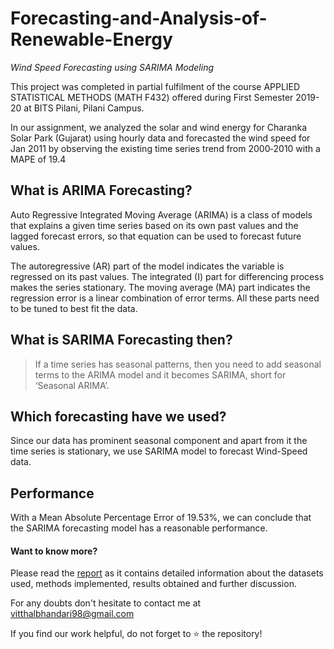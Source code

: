 # Forecasting-and-Analysis-of-Renewable-Energy
*Wind Speed Forecasting using SARIMA Modeling*

This project was completed in partial fulfilment of the course APPLIED STATISTICAL METHODS (MATH F432) offered during First Semester 2019-20 at BITS Pilani, Pilani Campus.

In our assignment, we analyzed the solar and wind energy for Charanka Solar Park (Gujarat) using hourly data and forecasted the wind speed for Jan 2011 by observing the existing time series trend from 2000‑2010 with a MAPE of 19.4

## What is ARIMA Forecasting?
Auto Regressive Integrated Moving Average (ARIMA) is a class of models that explains a given time series based on its own past values and the lagged forecast errors, so that equation can be used to forecast future values.

The autoregressive (AR) part of the model indicates the variable is regressed on its past values. The integrated (I) part for differencing process makes the series stationary. The moving average (MA) part indicates the regression error is a linear combination of error terms. All these parts need to be tuned to best fit the data.


## What is SARIMA Forecasting then?

>If a time series has seasonal patterns, then you need to add seasonal terms to the ARIMA model and it becomes SARIMA, short for ‘Seasonal ARIMA’.


## Which forecasting have we used?
Since our data has prominent seasonal component and apart from it the time series is stationary, we use SARIMA model to forecast Wind-Speed data.

## Performance
With a Mean Absolute Percentage Error of 19.53%, we can conclude that the SARIMA forecasting model has a reasonable performance.

#### Want to know more?
Please read the [report](https://github.com/Vitthal98/Forecasting-and-Analysis-of-Renewable-Energy/blob/main/ASM%20ASSIGNMENT.pdf) as it contains detailed information about the datasets used, methods implemented, results obtained and further discussion.

For any doubts don't hesitate to contact me at vitthalbhandari98@gmail.com

If you find our work helpful, do not forget to :star: the repository!
